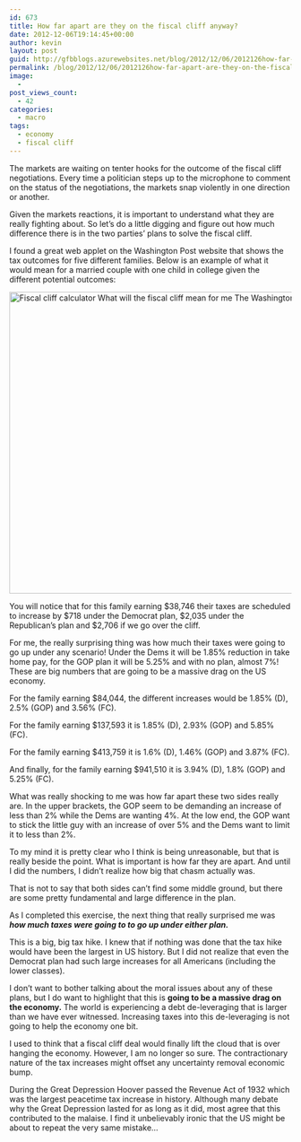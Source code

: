 ```yaml
---
id: 673
title: How far apart are they on the fiscal cliff anyway?
date: 2012-12-06T19:14:45+00:00
author: kevin
layout: post
guid: http://gfbblogs.azurewebsites.net/blog/2012/12/06/2012126how-far-apart-are-they-on-the-fiscal-cliff-anyway-html/
permalink: /blog/2012/12/06/2012126how-far-apart-are-they-on-the-fiscal-cliff-anyway-html/
image:
  - 
post_views_count:
  - 42
categories:
  - macro
tags:
  - economy
  - fiscal cliff
---
```

<div>
  <p>
    The markets are waiting on tenter hooks for the outcome of the fiscal cliff negotiations. Every time a politician steps up to the microphone to comment on the status of the negotiations, the markets snap violently in one direction or another.
  </p>
  
  <p>
    Given the markets reactions, it is important to understand what they are really fighting about. So let&#8217;s do a little digging and figure out how much difference there is in the two parties&#8217; plans to solve the fiscal cliff.
  </p>
  
  <p>
    I found a great web applet on the Washington Post website that shows the tax outcomes for five different families. Below is an example of what it would mean for a married couple with one child in college given the different potential outcomes:
  </p>
  
  <p>
    <img class="aligncenter" style="margin-left: auto;margin-right: auto" title="Fiscal cliff calculator_ What will the fiscal cliff mean for me? - The Washington Post.jpg" alt="Fiscal cliff calculator What will the fiscal cliff mean for me  The Washington Post" src="/static/500f3df9e4b006cb9ec150a3/50c60ecbe4b026203261b4d3/50c60ed8e4b026203261c795/1354821284323/Fiscal%20cliff%20calculator_%20What%20will%20the%20fiscal%20cliff%20mean%20for%20me%3F%20-%20The%20Washington%20Post.jpg/1000w" width="600" height="538" border="0" />
  </p>
  
  <p>
    You will notice that for this family earning $38,746 their taxes are scheduled to increase by $718 under the Democrat plan, $2,035 under the Republican&#8217;s plan and $2,706 if we go over the cliff.
  </p>
  
  <p>
    For me, the really surprising thing was how much their taxes were going to go up under any scenario! Under the Dems it will be 1.85% reduction in take home pay, for the <span class="caps">GOP </span>plan it will be 5.25% and with no plan, almost 7%! These are big numbers that are going to be a massive drag on the US economy.
  </p>
  
  <p>
    For the family earning $84,044, the different increases would be 1.85% (D), 2.5% (GOP) and 3.56% (FC).
  </p>
  
  <p>
    For the family earning $137,593 it is 1.85% (D), 2.93% (GOP) and 5.85% (FC).
  </p>
  
  <p>
    For the family earning $413,759 it is 1.6% (D), 1.46% (GOP) and 3.87% (FC).
  </p>
  
  <p>
    And finally, for the family earning $941,510 it is 3.94% (D), 1.8% (GOP) and 5.25% (FC).
  </p>
  
  <p>
    What was really shocking to me was how far apart these two sides really are. In the upper brackets, the <span class="caps">GOP </span>seem to be demanding an increase of less than 2% while the Dems are wanting 4%. At the low end, the <span class="caps">GOP </span>want to stick the little guy with an increase of over 5% and the Dems want to limit it to less than 2%.
  </p>
  
  <p>
    To my mind it is pretty clear who I think is being unreasonable, but that is really beside the point. What is important is how far they are apart. And until I did the numbers, I didn&#8217;t realize how big that chasm actually was.
  </p>
  
  <p>
    That is not to say that both sides can&#8217;t find some middle ground, but there are some pretty fundamental and large difference in the plan.
  </p>
  
  <p>
    As I completed this exercise, the next thing that really surprised me was <strong><em>how much taxes were going to to go up under either plan.</em></strong>
  </p>
  
  <p>
    This is a big, big tax hike. I knew that if nothing was done that the tax hike would have been the largest in US history. But I did not realize that even the Democrat plan had such large increases for all Americans (including the lower classes).
  </p>
  
  <p>
    I don&#8217;t want to bother talking about the moral issues about any of these plans, but I do want to highlight that this is <strong>going to be a massive drag on the economy.</strong> The world is experiencing a debt de-leveraging that is larger than we have ever witnessed. Increasing taxes into this de-leveraging is not going to help the economy one bit.
  </p>
  
  <p>
    I used to think that a fiscal cliff deal would finally lift the cloud that is over hanging the economy. However, I am no longer so sure. The contractionary nature of the tax increases might offset any uncertainty removal economic bump.
  </p>
  
  <p>
    During the Great Depression Hoover passed the Revenue Act of 1932 which was the largest peacetime tax increase in history. Although many debate why the Great Depression lasted for as long as it did, most agree that this contributed to the malaise. I find it unbelievably ironic that the US might be about to repeat the very same mistake…
  </p>
</div>